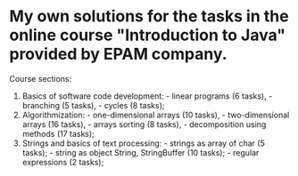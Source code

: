 # My own solutions for the tasks in the online course "Introduction to Java" provided by EPAM company.

Course sections:
  1. Basics of software code development:
    - linear programs (6 tasks),
    - branching (5 tasks),
    - cycles (8 tasks);
  2. Algorithmization:
    - one-dimensional arrays (10 tasks),
    - two-dimensional arrays (16 tasks),
    - arrays sorting (8 tasks),
    - decomposition using methods (17 tasks);
  3. Strings and basics of text processing:
    - strings as array of char (5 tasks);
    - string as object String, StringBuffer (10 tasks);
    - regular expressions (2 tasks);
